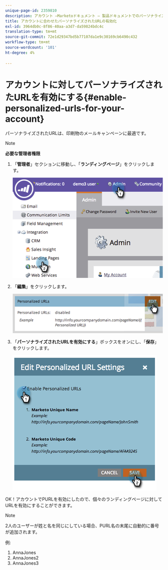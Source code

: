 ```yaml
---
unique-page-id: 2359810
description: アカウント —Marketoドキュメント — 製品ドキュメントでのパーソナライズされたURLの有効化
title: アカウントに合わせたパーソナライズされたURLの有効化
exl-id: 3964db0c-8f86-40aa-a3d7-da59824bdc4c
translation-type: tm+mt
source-git-commit: 72e1d29347bd5b77107da1e9c30169cb6490c432
workflow-type: tm+mt
source-wordcount: '101'
ht-degree: 4%

---
```


# アカウントに対してパーソナライズされたURLを有効にする{#enable-personalized-urls-for-your-account}

パーソナライズされたURLは、印刷物のメールキャンペーンに最適です。

>[!NOTE]
>
>**必要な管理者権限**

1. 「**管理者**」セクションに移動し、「**ランディングページ**」をクリックします。

   ![](assets/image2014-9-18-13-3a29-3a49.png)

1. 「**編集**」をクリックします。

   ![](assets/image2014-9-18-13-3a29-3a58.png)

1. 「**パーソナライズされたURLを有効にする**」ボックスをオンにし、「**保存**」をクリックします。

   ![](assets/image2014-9-18-13-3a30-3a6.png)

OK！アカウントでPURLを有効にしたので、個々のランディングページに対してURLを有効にすることができます。

>[!NOTE]
>
>2人のユーザーが姓と名を同じにしている場合、PURL名の末尾に自動的に番号が追加されます。
>
>例:
>
>1. AnnaJones
>1. AnnaJones2
>1. AnnaJones3

